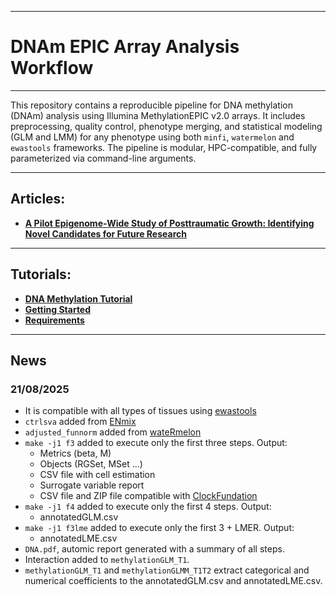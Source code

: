 --------------
# DNAm EPIC Array Analysis Workflow
--------------

This repository contains a reproducible pipeline for DNA methylation (DNAm) analysis using Illumina MethylationEPIC v2.0 arrays. It includes preprocessing, quality control, phenotype merging, and statistical modeling (GLM and LMM) for any phenotype using both `minfi`, `watermelon` and `ewastools` frameworks. The pipeline is modular, HPC-compatible, and fully parameterized via command-line arguments. 

--------------
## Articles:
- [**A Pilot Epigenome-Wide Study of Posttraumatic Growth: Identifying Novel Candidates for Future Research**](https://www.mdpi.com/2075-4655/9/4/39)

--------------
## Tutorials:
- [**DNA Methylation Tutorial**](https://n10962646.github.io/2025CGPHNeurogenomicsWorkshop/tutorial.html)
- [**Getting Started**](https://github.com/paulYRP/DNAm_ArrayWorkflow/wiki/Getting-Started)
- [**Requirements**](https://github.com/paulYRP/DNAm_ArrayWorkflow/wiki/Requirements)

--------------
## News

### 21/08/2025
- It is compatible with all types of tissues using [ewastools](https://hhhh5.github.io/ewastools/articles/exemplary_ewas.html) 
- `ctrlsva` added from [ENmix](https://www.bioconductor.org/packages/devel/bioc/vignettes/ENmix/inst/doc/ENmix.html) 
- `adjusted_funnorm` added from [wateRmelon](https://www.bioconductor.org/packages/release/bioc/vignettes/wateRmelon/inst/doc/wateRmelon.html)
- `make -j1 f3` added to execute only the first three steps. Output:
  - Metrics (beta, M)
  - Objects (RGSet, MSet ...)
  - CSV file with cell estimation
  - Surrogate variable report
  - CSV file and ZIP file compatible with [ClockFundation](https://dnamage.clockfoundation.org/)
- `make -j1 f4` added to execute only the first 4 steps. Output:
  - annotatedGLM.csv
- `make -j1 f3lme` added to execute only the first 3 + LMER. Output:
  - annotatedLME.csv
- `DNA.pdf`, automic report generated with a summary of all steps.
- Interaction added to `methylationGLM_T1`.
- `methylationGLM_T1` and `methylationGLMM_T1T2` extract categorical and numerical coefficients to the annotatedGLM.csv and annotatedLME.csv. 
